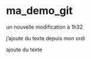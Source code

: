 # ma_demo_git

un nouvelle modification à 1h32

j’ajoute du texte depuis mon ordi

ajoute du texte

